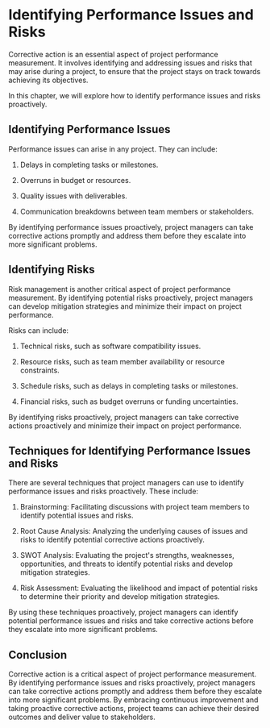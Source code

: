 # Identifying Performance Issues and Risks

Corrective action is an essential aspect of project performance measurement. It involves identifying and addressing issues and risks that may arise during a project, to ensure that the project stays on track towards achieving its objectives.

In this chapter, we will explore how to identify performance issues and risks proactively.

Identifying Performance Issues
------------------------------

Performance issues can arise in any project. They can include:

1. Delays in completing tasks or milestones.

2. Overruns in budget or resources.

3. Quality issues with deliverables.

4. Communication breakdowns between team members or stakeholders.

By identifying performance issues proactively, project managers can take corrective actions promptly and address them before they escalate into more significant problems.

Identifying Risks
-----------------

Risk management is another critical aspect of project performance measurement. By identifying potential risks proactively, project managers can develop mitigation strategies and minimize their impact on project performance.

Risks can include:

1. Technical risks, such as software compatibility issues.

2. Resource risks, such as team member availability or resource constraints.

3. Schedule risks, such as delays in completing tasks or milestones.

4. Financial risks, such as budget overruns or funding uncertainties.

By identifying risks proactively, project managers can take corrective actions proactively and minimize their impact on project performance.

Techniques for Identifying Performance Issues and Risks
-------------------------------------------------------

There are several techniques that project managers can use to identify performance issues and risks proactively. These include:

1. Brainstorming: Facilitating discussions with project team members to identify potential issues and risks.

2. Root Cause Analysis: Analyzing the underlying causes of issues and risks to identify potential corrective actions proactively.

3. SWOT Analysis: Evaluating the project's strengths, weaknesses, opportunities, and threats to identify potential risks and develop mitigation strategies.

4. Risk Assessment: Evaluating the likelihood and impact of potential risks to determine their priority and develop mitigation strategies.

By using these techniques proactively, project managers can identify potential performance issues and risks and take corrective actions before they escalate into more significant problems.

Conclusion
----------

Corrective action is a critical aspect of project performance measurement. By identifying performance issues and risks proactively, project managers can take corrective actions promptly and address them before they escalate into more significant problems. By embracing continuous improvement and taking proactive corrective actions, project teams can achieve their desired outcomes and deliver value to stakeholders.


